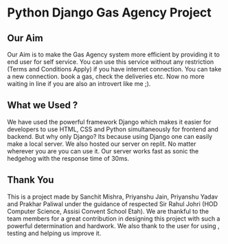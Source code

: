 # Python Django Gas Agency Project

## Our Aim
Our Aim is to make the Gas Agency system more efficient by providing it to end user for self service. You can use this service without any restriction (Terms and Conditions Apply) if you have internet connection. You can take a new connection. book a gas, check the deliveries etc. Now no more waiting in line if you are also an introvert like me ;).

## What we Used ?
We have used the powerful framework Django which makes it easier for developers to use HTML, CSS and Python simultaneously for frontend and backend. But why only Django? Its because using Django one can easily make a local server. We also hosted our server on replit. No matter wherever you are you can use it. Our server works fast as sonic the hedgehog with the response time of 30ms.

## Thank You
This is a project made by Sanchit Mishra, Priyanshu Jain, Priyanshu Yadav and Prakhar Paliwal under the guidance of respected Sir Rahul Johri (HOD Computer Science, Assisi Convent School Etah). We are thankful to the team members for a great contribution in designing this project with such a powerful determination and hardwork. We also thank to the user for using , testing and helping us improve it.

